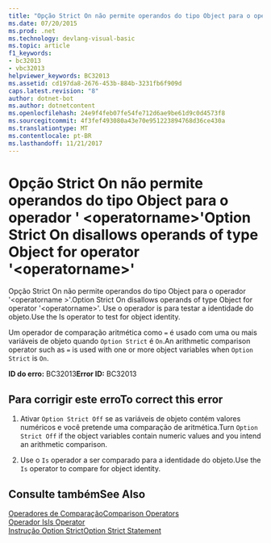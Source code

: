 ```yaml
---
title: "Opção Strict On não permite operandos do tipo Object para o operador &#39; &lt;operatorname&gt;&#39;"
ms.date: 07/20/2015
ms.prod: .net
ms.technology: devlang-visual-basic
ms.topic: article
f1_keywords:
- bc32013
- vbc32013
helpviewer_keywords: BC32013
ms.assetid: cd197da8-2676-453b-884b-3231fb6f909d
caps.latest.revision: "8"
author: dotnet-bot
ms.author: dotnetcontent
ms.openlocfilehash: 24e9f4feb07fe54fe712d6ae9be61d9c0d4573f8
ms.sourcegitcommit: 4f3fef493080a43e70e951223894768d36ce430a
ms.translationtype: MT
ms.contentlocale: pt-BR
ms.lasthandoff: 11/21/2017
---
```

# <a name="option-strict-on-disallows-operands-of-type-object-for-operator-39ltoperatornamegt39"></a><span data-ttu-id="1c4d9-102">Opção Strict On não permite operandos do tipo Object para o operador &#39; &lt;operatorname&gt;&#39;</span><span class="sxs-lookup"><span data-stu-id="1c4d9-102">Option Strict On disallows operands of type Object for operator &#39;&lt;operatorname&gt;&#39;</span></span>
<span data-ttu-id="1c4d9-103">Opção Strict On não permite operandos do tipo Object para o operador '\<operatorname >'.</span><span class="sxs-lookup"><span data-stu-id="1c4d9-103">Option Strict On disallows operands of type Object for operator '\<operatorname>'.</span></span> <span data-ttu-id="1c4d9-104">Use o operador is para testar a identidade do objeto.</span><span class="sxs-lookup"><span data-stu-id="1c4d9-104">Use the Is operator to test for object identity.</span></span>  
  
 <span data-ttu-id="1c4d9-105">Um operador de comparação aritmética como `=` é usado com uma ou mais variáveis de objeto quando `Option Strict` é `On`.</span><span class="sxs-lookup"><span data-stu-id="1c4d9-105">An arithmetic comparison operator such as `=` is used with one or more object variables when `Option Strict` is `On`.</span></span>  
  
 <span data-ttu-id="1c4d9-106">**ID do erro:** BC32013</span><span class="sxs-lookup"><span data-stu-id="1c4d9-106">**Error ID:** BC32013</span></span>  
  
## <a name="to-correct-this-error"></a><span data-ttu-id="1c4d9-107">Para corrigir este erro</span><span class="sxs-lookup"><span data-stu-id="1c4d9-107">To correct this error</span></span>  
  
1.  <span data-ttu-id="1c4d9-108">Ativar `Option Strict Off` se as variáveis de objeto contém valores numéricos e você pretende uma comparação de aritmética.</span><span class="sxs-lookup"><span data-stu-id="1c4d9-108">Turn `Option Strict Off` if the object variables contain numeric values and you intend an arithmetic comparison.</span></span>  
  
2.  <span data-ttu-id="1c4d9-109">Use o `Is` operador a ser comparado para a identidade do objeto.</span><span class="sxs-lookup"><span data-stu-id="1c4d9-109">Use the `Is` operator to compare for object identity.</span></span>  
  
## <a name="see-also"></a><span data-ttu-id="1c4d9-110">Consulte também</span><span class="sxs-lookup"><span data-stu-id="1c4d9-110">See Also</span></span>  
 [<span data-ttu-id="1c4d9-111">Operadores de Comparação</span><span class="sxs-lookup"><span data-stu-id="1c4d9-111">Comparison Operators</span></span>](../../visual-basic/language-reference/operators/comparison-operators.md)  
 [<span data-ttu-id="1c4d9-112">Operador Is</span><span class="sxs-lookup"><span data-stu-id="1c4d9-112">Is Operator</span></span>](../../visual-basic/language-reference/operators/is-operator.md)  
 [<span data-ttu-id="1c4d9-113">Instrução Option Strict</span><span class="sxs-lookup"><span data-stu-id="1c4d9-113">Option Strict Statement</span></span>](../../visual-basic/language-reference/statements/option-strict-statement.md)
